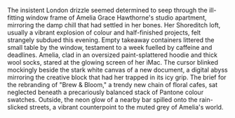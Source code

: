 The insistent London drizzle seemed determined to seep through the ill-fitting window frame of Amelia Grace Hawthorne's studio apartment, mirroring the damp chill that had settled in her bones.  Her Shoreditch loft, usually a vibrant explosion of colour and half-finished projects, felt strangely subdued this evening.  Empty takeaway containers littered the small table by the window, testament to a week fuelled by caffeine and deadlines. Amelia, clad in an oversized paint-splattered hoodie and thick wool socks, stared at the glowing screen of her iMac. The cursor blinked mockingly beside the stark white canvas of a new document, a digital abyss mirroring the creative block that had her trapped in its icy grip.  The brief for the rebranding of "Brew & Bloom," a trendy new chain of floral cafes, sat neglected beneath a precariously balanced stack of Pantone colour swatches. Outside, the neon glow of a nearby bar spilled onto the rain-slicked streets, a vibrant counterpoint to the muted grey of Amelia's world.
